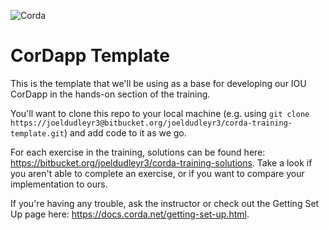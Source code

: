 ![Corda](https://www.corda.net/wp-content/uploads/2016/11/fg005_corda_b.png)

# CorDapp Template

This is the template that we'll be using as a base for developing our IOU CorDapp in the hands-on section of the training.

You'll want to clone this repo to your local machine (e.g. using `git clone https://joeldudleyr3@bitbucket.org/joeldudleyr3/corda-training-template.git`) and add code to it as we go.

For each exercise in the training, solutions can be found here: https://bitbucket.org/joeldudleyr3/corda-training-solutions. Take a look if you aren't able to complete an exercise, or if you want to compare your implementation to ours.

If you're having any trouble, ask the instructor or check out the Getting Set Up page here: https://docs.corda.net/getting-set-up.html.